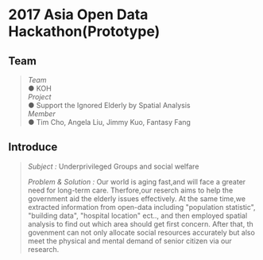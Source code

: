 # 2017 Asia Open Data Hackathon(Prototype)


##  Team<br>
>*Team*<br> 
> ● KOH<br>
>*Project* <br>
> ● Support the Ignored Elderly by Spatial Analysis<br>
>*Member*<br>
> ● Tim Cho, Angela Liu, Jimmy Kuo, Fantasy Fang<br>

## Introduce<br>
> *Subject :* Underprivileged Groups and social welfare
>
> *Problem & Solution :* Our world is aging fast,and will face a greater need for long-term care.
Therfore,our reserch aims to help the government aid the elderly issues effectively. 
At the same time,we extracted information from open-data including "population statistic", 
"building data", "hospital location" ect.., and then employed spatial analysis to find out 
which area should get first concern. 
After that, th govenment can not only allocate social resources accurately 
but also meet the physical and mental demand of senior citizen via our research.
